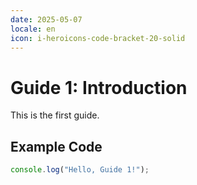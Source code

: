 ```yaml
---
date: 2025-05-07
locale: en
icon: i-heroicons-code-bracket-20-solid
---
```


# Guide 1: Introduction

This is the first guide.

## Example Code

```typescript
console.log("Hello, Guide 1!");
```
